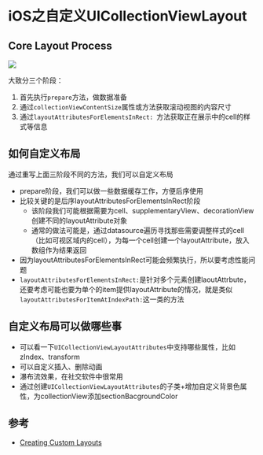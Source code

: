 # iOS之自定义UICollectionViewLayout

## Core Layout Process

![](https://github.com/songgeb/I-Love-iOS/blob/master/Images/customcollectionviewlayout_coreprocess.png?raw=true)

大致分三个阶段：

1. 首先执行`prepare`方法，做数据准备
2. 通过`collectionViewContentSize`属性或方法获取滚动视图的内容尺寸
3. 通过`layoutAttributesForElementsInRect: `方法获取正在展示中的cell的样式等信息

## 如何自定义布局

通过重写上面三阶段不同的方法，我们可以自定义布局

- prepare阶段，我们可以做一些数据缓存工作，方便后序使用
- 比较关键的是后序layoutAttributesForElementsInRect阶段
	- 该阶段我们可能根据需要为cell、supplementaryView、decorationView创建不同的layoutAttribute对象
	- 通常的做法可能是，通过datasource遍历寻找那些需要调整样式的cell（比如可视区域内的cell），为每一个cell创建一个layoutAttribute，放入数组作为结果返回
- 因为layoutAttributesForElementsInRect可能会频繁执行，所以要考虑性能问题
- `layoutAttributesForElementsInRect:`是针对多个元素创建laoutAttrbute，还要考虑可能也要为单个的item提供layoutAttribute的情况，就是类似`layoutAttributesForItemAtIndexPath:`这一类的方法

## 自定义布局可以做哪些事

- 可以看一下`UICollectionViewLayoutAttributes`中支持哪些属性，比如zIndex、transform
- 可以自定义插入、删除动画
- 瀑布流效果，在社交软件中很常用
- 通过创建`UICollectionViewLayoutAttributes`的子类+增加自定义背景色属性，为collectionView添加sectionBacgroundColor


## 参考

- [Creating Custom Layouts](https://developer.apple.com/library/archive/documentation/WindowsViews/Conceptual/CollectionViewPGforIOS/CreatingCustomLayouts/CreatingCustomLayouts.html#//apple_ref/doc/uid/TP40012334-CH5-SW1)